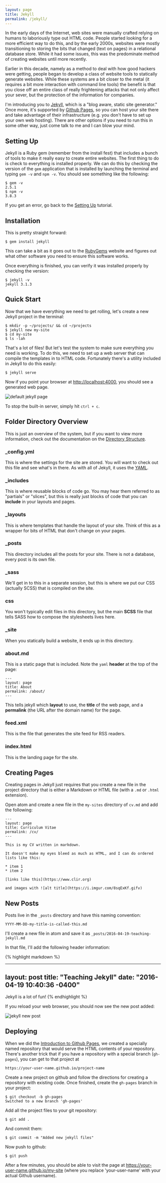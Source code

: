 ```yaml
---
layout: page
title: Jekyll
permalink: /jekyll/
---
```


In the early days of the Internet, web sites were manually crafted relying on humans to laboriously type out HTML code. People started looking for a more efficient way to do this, and by the early 2000s, websites were mostly transitioning to storing the bits that changed (text on pages) in a relational database store. While it had some issues, this was the predominate method of creating websites until more recently.

Earlier in this decade, namely as a method to deal with how good hackers were getting, people began to develop a class of website tools to statically generate websites. While these systems are a bit closer to the metal (it requires a bit more interaction with command line tools) the benefit is that you close off an entire class of really frightening attacks that not only affect your sever, but the protection of the information for companies.

I'm introducing you to [Jekyll](https://jekyllrb.com), which is a "blog aware, static site generator." Once more, it's supported by [Github Pages](https://pages.github.com), so you can host your site there and take advantage of their infrastructure (e.g. you don't have to set up your own web hosting). There are other options if you need to run this in some other way, just come talk to me and I can blow your mind.

## Setting Up

Jekyll is a Ruby gem (remember from the install fest) that includes a bunch of tools to make it really easy to create entire websites. The first thing to do is check to everything is installed properly. We can do this by checking the version of the `gem` application that is installed by launching the terminal and typing `gem -v` and `npm -v`. You should see something like the following:

```
$ gem -v
2.5.1
$ npm -v
3.8.3
```

If you get an error, go back to the [Setting Up](/setting-up/) tutorial.

## Installation

This is pretty straight forward:

```
$ gem install jekyll
```

This can take a bit as it goes out to the [RubyGems](https://rubygems.org) website and figures out what other software you need to ensure this software works.

Once everything is finished, you can verify it was installed properly by checking the version:

```
$ jekyll -v
jekyll 3.1.3
```

## Quick Start

Now that we have everything we need to get rolling, let's create a new Jekyll project in the terminal:

```
$ mkdir -p ~/projects/ && cd ~/projects
$ jekyll new my-site
$ cd my-site
$ ls -lah
```

That's a lot of files! But let's test the system to make sure everything you need is working. To do this, we need to set up a web server that can compile the templates in to HTML code. Fortunately there's a utility included in Jekyll to do this easily:

```
$ jekyll serve
```

Now if you point your browser at [http://localhost:4000](http://localhost:4000), you should see a generated web page.

![default jekyll page](../images/web_page.png)

To stop the built-in server, simply hit `ctrl + c`.

## Folder Directory Overview

This is just an overview of the system, but if you want to view more information, check out the documentation on the [Directory Structure](http://jekyllrb.com/docs/structure/).

### _config.yml

This is where the settings for the site are stored. You will want to check out this file and see what's in there. As with all of Jekyll, it uses the [YAML](http://yaml.org/).

### _includes

This is where reusable blocks of code go. You may hear them referred to as "partials" or "slices", but this is really just blocks of code that you can **include** in your layouts and pages.

### _layouts

This is where templates that handle the layout of your site. Think of this as a wrapper for bits of HTML that don't change on your pages.

### _posts

This directory includes all the posts for your site. There is not a database, every post is its own file.

### _sass

We'll get in to this in a separate session, but this is where we put our CSS (actually SCSS) that is compiled on the site.

### css

You won't typically edit files in this directory, but the main **SCSS** file that tells SASS how to compose the stylesheets lives here.

### _site

When you statically build a website, it ends up in this directory.

### about.md

This is a static page that is included. Note the `yaml` **header** at the top of the page:

```
---
layout: page
title: About
permalink: /about/
---
```

This tells jekyll which **layout** to use, the **title** of the web page, and a **permalink** (the URL after the domain name) for the page.

### feed.xml

This is the file that generates the site feed for RSS readers.

### index.html

This is the landing page for the site.

## Creating Pages

Creating pages in Jekyll just requires that you create a new file in the project directory that is either a Markdown or HTML file (with a `.md` or `.html` extension).

Open atom and create a new file in the `my-sites` directory of `cv.md` and add the following:

```
---
layout: page
title: Curriculum Vitae
permalink: /cv/
---

This is my CV written in markdown.

It doesn't make my eyes bleed as much as HTML, and I can do ordered lists like this:

* item 1
* item 2

[links like this](https://www.clir.org)

and images with ![alt title](https://i.imgur.com/8sqExKf.gifv)

```

## New Posts

Posts live in the `_posts` directory and have this naming convention:

```
YYYY-MM-DD-my-title-is-called-this.md
```

I'll create a new file in atom and save it as `_posts/2016-04-19-teaching-jekyll.md`

In that file, I'll add the following header information:

{% highlight markdown %}

---
layout: post
title: "Teaching Jekyll"
date: "2016-04-19 10:40:36 -0400"
---

Jekyll is a lot of fun!
{% endhighlight %}

If you reload your web browser, you should now see the new post added:

![jekyll new post](../images/first_post.png)


## Deploying

When we did the [Introduction to Github Pages](/github-pages/), we created a specially named repository that would serve the HTML contents of your repository. There's another trick that if you have a repository with a special branch (`gh-pages`), you can get to that project at

```
https://your-user-name.github.io/project-name
```

Create a new project on github and follow the directions for creating a repository with existing code. Once finished, create the `gh-pages` branch in your project:

```
$ git checkout -b gh-pages
Switched to a new branch 'gh-pages'
```

Add all the project files to your git repository:

```
$ git add .
```

And commit them:

```
$ git commit -m "Added new jekyll files"
```

Now push to github:

```
$ git push
```

After a few minutes, you should be able to visit the page at https://your-user-name.github.io/my-site (where you replace 'your-user-name' with your actual Github username).
